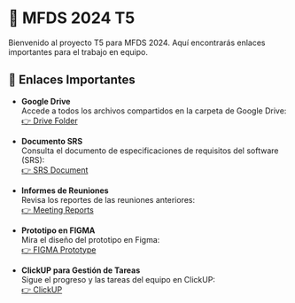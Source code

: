 # 🚀 **MFDS 2024 T5**  
Bienvenido al proyecto T5 para MFDS 2024. Aquí encontrarás enlaces importantes para el trabajo en equipo.

## 📁 **Enlaces Importantes**

- **Google Drive**  
  Accede a todos los archivos compartidos en la carpeta de Google Drive:  
  [👉 Drive Folder](https://drive.google.com/drive/folders/14WlQVXJwOJxKwryFtQh5r1VLT8zMJCyU?usp=drive_link)

- **Documento SRS**  
  Consulta el documento de especificaciones de requisitos del software (SRS):  
  [👉 SRS Document](https://docs.google.com/document/d/1akS4Y44zQ104ZHQtpTspVfDWYpOMDJuHkp0HxhwZDk0/edit)

- **Informes de Reuniones**  
  Revisa los reportes de las reuniones anteriores:  
  [👉 Meeting Reports](https://docs.google.com/document/d/1WJZUTK-XNHTSLSBgIXUkTWK-i2gz4vcu/edit#heading=h.2udr26ild2rd)

- **Prototipo en FIGMA**  
  Mira el diseño del prototipo en Figma:  
  [👉 FIGMA Prototype](https://www.figma.com/design/I9MUS5myjaMKRjUH58ycyT/Investments?node-id=0-1&amp%3Bt=qo407jlv3XpW00gS-1&utm_source=link-unfurl&utm_medium=msft&utm_content=I9MUS5myjaMKRjUH58ycyT&utm_product_type=design&type=design)

- **ClickUP para Gestión de Tareas**  
  Sigue el progreso y las tareas del equipo en ClickUP:  
  [👉 ClickUP](https://app.clickup.com/9011196954/v/l/8chqx0u-531)
